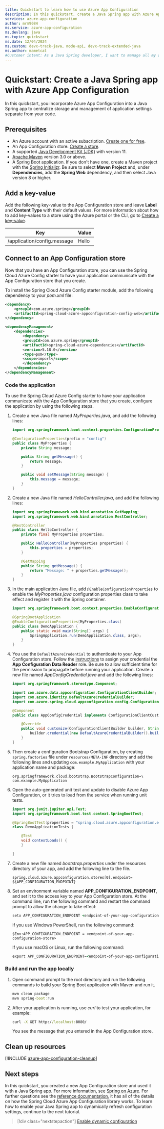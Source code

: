 ```yaml
---
title: Quickstart to learn how to use Azure App Configuration
description: In this quickstart, create a Java Spring app with Azure App Configuration to centralize storage and management of application settings separate from your code.
services: azure-app-configuration
author: mrm9084
ms.service: azure-app-configuration
ms.devlang: java
ms.topic: quickstart
ms.date: 12/04/2024
ms.custom: devx-track-java, mode-api, devx-track-extended-java
ms.author: mametcal
#Customer intent: As a Java Spring developer, I want to manage all my app settings in one place.
---
```


# Quickstart: Create a Java Spring app with Azure App Configuration

In this quickstart, you incorporate Azure App Configuration into a Java Spring app to centralize storage and management of application settings separate from your code.

## Prerequisites

- An Azure account with an active subscription. [Create one for free](https://azure.microsoft.com/free/).
- An App Configuration store. [Create a store](./quickstart-azure-app-configuration-create.md#create-an-app-configuration-store).
- A supported [Java Development Kit (JDK)](/java/azure/jdk) with version 11.
- [Apache Maven](https://maven.apache.org/download.cgi) version 3.0 or above.
- A Spring Boot application. If you don't have one, create a Maven project with the [Spring Initializr](https://start.spring.io/). Be sure to select **Maven Project** and, under **Dependencies**, add the **Spring Web** dependency, and then select Java version 8 or higher.

## Add a key-value

Add the following key-value to the App Configuration store and leave **Label** and **Content Type** with their default values. For more information about how to add key-values to a store using the Azure portal or the CLI, go to [Create a key-value](./quickstart-azure-app-configuration-create.md#create-a-key-value).

| Key | Value |
|---|---|
| /application/config.message | Hello |

## Connect to an App Configuration store

Now that you have an App Configuration store, you can use the Spring Cloud Azure Config starter to have your application communicate with the App Configuration store that you create.

To install the Spring Cloud Azure Config starter module, add the following dependency to your *pom.xml* file:

```xml
<dependency>
    <groupId>com.azure.spring</groupId>
    <artifactId>spring-cloud-azure-appconfiguration-config-web</artifactId>
</dependency>

<dependencyManagement>
    <dependencies>
        <dependency>
        <groupId>com.azure.spring</groupId>
        <artifactId>spring-cloud-azure-dependencies</artifactId>
        <version>5.18.0</version>
        <type>pom</type>
        <scope>import</scope>
        </dependency>
    </dependencies>
</dependencyManagement>
```

### Code the application

To use the Spring Cloud Azure Config starter to have your application communicate with the App Configuration store that you create, configure the application by using the following steps.

1. Create a new Java file named *MyProperties.java*, and add the following lines:

   ```java
   import org.springframework.boot.context.properties.ConfigurationProperties;

   @ConfigurationProperties(prefix = "config")
   public class MyProperties {
       private String message;

       public String getMessage() {
           return message;
       }

       public void setMessage(String message) {
           this.message = message;
       }
   }
   ```

1. Create a new Java file named *HelloController.java*, and add the following lines:

   ```java
   import org.springframework.web.bind.annotation.GetMapping;
   import org.springframework.web.bind.annotation.RestController;

   @RestController
   public class HelloController {
       private final MyProperties properties;

       public HelloController(MyProperties properties) {
           this.properties = properties;
       }

       @GetMapping
       public String getMessage() {
           return "Message: " + properties.getMessage();
       }
   }
   ```

1. In the main application Java file, add `@EnableConfigurationProperties` to enable the *MyProperties.java* configuration properties class to take effect and register it with the Spring container.

   ```java
   import org.springframework.boot.context.properties.EnableConfigurationProperties;

   @SpringBootApplication
   @EnableConfigurationProperties(MyProperties.class)
   public class DemoApplication {
       public static void main(String[] args) {
           SpringApplication.run(DemoApplication.class, args);
       }
   }
   ```

1. You use the `DefaultAzureCredential` to authenticate to your App Configuration store. Follow the [instructions](./concept-enable-rbac.md#authentication-with-token-credentials) to assign your credential the **App Configuration Data Reader** role. Be sure to allow sufficient time for the permission to propagate before running your application. Create a new file named *AppConfigCredential.java* and add the following lines:

    ```java
    import org.springframework.stereotype.Component;
    
    import com.azure.data.appconfiguration.ConfigurationClientBuilder;
    import com.azure.identity.DefaultAzureCredentialBuilder;
    import com.azure.spring.cloud.appconfiguration.config.ConfigurationClientCustomizer;
    
    @Component
    public class AppConfigCredential implements ConfigurationClientCustomizer {
    
        @Override
        public void customize(ConfigurationClientBuilder builder, String endpoint) {
            builder.credential(new DefaultAzureCredentialBuilder().build());
        }
    }
    ```

1. Then create a configuration Bootstrap Configuration, by creating `spring.factories` file under `resources/META-INF` directory and add the following lines and updating `com.example.MyApplication` with your application name and package:

    ```factories
    org.springframework.cloud.bootstrap.BootstrapConfiguration=\
    com.example.MyApplication
    ```


1. Open the auto-generated unit test and update to disable Azure App Configuration, or it tries to load from the service when running unit tests.

   ```java
   import org.junit.jupiter.api.Test;
   import org.springframework.boot.test.context.SpringBootTest;

   @SpringBootTest(properties = "spring.cloud.azure.appconfiguration.enabled=false")
   class DemoApplicationTests {

       @Test
       void contextLoads() {
       }

   }
   ```

1. Create a new file named *bootstrap.properties* under the resources directory of your app, and add the following line to the file.

   ```properties
   spring.cloud.azure.appconfiguration.stores[0].endpoint= ${APP_CONFIGURATION_ENDPOINT}
   ```

1. Set an environment variable named **APP_CONFIGURATION_ENDPOINT**, and set it to the access key to your App Configuration store. At the command line, run the following command and restart the command prompt to allow the change to take effect:

   ```cmd
   setx APP_CONFIGURATION_ENDPOINT <endpoint-of-your-app-configuration-store>
   ```

   If you use Windows PowerShell, run the following command:

   ```azurepowershell
   $Env:APP_CONFIGURATION_ENDPOINT = <endpoint-of-your-app-configuration-store>
   ```

   If you use macOS or Linux, run the following command:

   ```cmd
   export APP_CONFIGURATION_ENDPOINT=<endpoint-of-your-app-configuration-store>
   ```

### Build and run the app locally

1. Open command prompt to the root directory and run the following commands to build your Spring Boot application with Maven and run it.

   ```cmd
   mvn clean package
   mvn spring-boot:run
   ```

1. After your application is running, use *curl* to test your application, for example:

   ```cmd
   curl -X GET http://localhost:8080/
   ```

   You see the message that you entered in the App Configuration store.

## Clean up resources

[!INCLUDE [azure-app-configuration-cleanup](../../includes/azure-app-configuration-cleanup.md)]

## Next steps

In this quickstart, you created a new App Configuration store and used it with a Java Spring app. For more information, see [Spring on Azure](/java/azure/spring-framework/). For further questions see the [reference documentation](https://go.microsoft.com/fwlink/?linkid=2180917), it has all of the details on how the Spring Cloud Azure App Configuration library works. To learn how to enable your Java Spring app to dynamically refresh configuration settings, continue to the next tutorial.

> [!div class="nextstepaction"]
> [Enable dynamic configuration](./enable-dynamic-configuration-java-spring-app.md)
